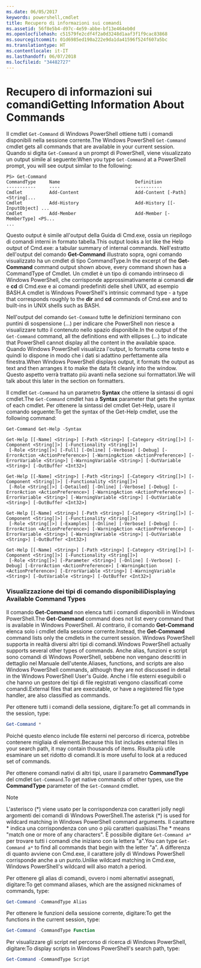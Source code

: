 ```yaml
---
ms.date: 06/05/2017
keywords: powershell,cmdlet
title: Recupero di informazioni sui comandi
ms.assetid: 56f8e5b4-d97c-4e59-abbe-bf13e464eb0d
ms.openlocfilehash: c51579fe2cdf4f2a0d3248d1aaf3f1f9cac83868
ms.sourcegitcommit: 01d6985ed190a222e9da1da41596f524f607a5bc
ms.translationtype: HT
ms.contentlocale: it-IT
ms.lasthandoff: 06/07/2018
ms.locfileid: "34482727"
---
```

# <a name="getting-information-about-commands"></a><span data-ttu-id="98b76-103">Recupero di informazioni sui comandi</span><span class="sxs-lookup"><span data-stu-id="98b76-103">Getting Information About Commands</span></span>
<span data-ttu-id="98b76-104">Il cmdlet `Get-Command` di Windows PowerShell ottiene tutti i comandi disponibili nella sessione corrente.</span><span class="sxs-lookup"><span data-stu-id="98b76-104">The Windows PowerShell `Get-Command` cmdlet gets all commands that are available in your current session.</span></span> <span data-ttu-id="98b76-105">Quando si digita `Get-Command` a un prompt di PowerShell, viene visualizzato un output simile al seguente:</span><span class="sxs-lookup"><span data-stu-id="98b76-105">When you type `Get-Command` at a PowerShell prompt, you will see output similar to the following:</span></span>

```
PS> Get-Command
CommandType     Name                            Definition
-----------     ----                            ----------
Cmdlet          Add-Content                     Add-Content [-Path] <String[...
Cmdlet          Add-History                     Add-History [[-InputObject] ...
Cmdlet          Add-Member                      Add-Member [-MemberType] <PS...
...
```

<span data-ttu-id="98b76-106">Questo output è simile all'output della Guida di Cmd.exe, ossia un riepilogo di comandi interni in formato tabella.</span><span class="sxs-lookup"><span data-stu-id="98b76-106">This output looks a lot like the Help output of Cmd.exe: a tabular summary of internal commands.</span></span> <span data-ttu-id="98b76-107">Nell'estratto dell'output del comando **Get-Command** illustrato sopra, ogni comando visualizzato ha un cmdlet di tipo CommandType.</span><span class="sxs-lookup"><span data-stu-id="98b76-107">In the excerpt of the **Get-Command** command output shown above, every command shown has a CommandType of Cmdlet.</span></span> <span data-ttu-id="98b76-108">Un cmdlet è un tipo di comando intrinseco di Windows PowerShell, che corrisponde approssimativamente ai comandi **dir** e **cd** di Cmd.exe e ai comandi predefiniti delle shell UNIX, ad esempio BASH.</span><span class="sxs-lookup"><span data-stu-id="98b76-108">A cmdlet is Windows PowerShell's intrinsic command type - a type that corresponds roughly to the **dir** and **cd** commands of Cmd.exe and to built-ins in UNIX shells such as BASH.</span></span>

<span data-ttu-id="98b76-109">Nell'output del comando `Get-Command` tutte le definizioni terminano con puntini di sospensione (...) per indicare che PowerShell non riesce a visualizzare tutto il contenuto nello spazio disponibile.</span><span class="sxs-lookup"><span data-stu-id="98b76-109">In the output of the `Get-Command` command, all the definitions end with ellipses (...) to indicate that PowerShell cannot display all the content in the available space.</span></span> <span data-ttu-id="98b76-110">Quando Windows PowerShell visualizza l'output, lo formatta come testo e quindi lo dispone in modo che i dati si adattino perfettamente alla finestra.</span><span class="sxs-lookup"><span data-stu-id="98b76-110">When Windows PowerShell displays output, it formats the output as text and then arranges it to make the data fit cleanly into the window.</span></span> <span data-ttu-id="98b76-111">Questo aspetto verrà trattato più avanti nella sezione sui formattatori.</span><span class="sxs-lookup"><span data-stu-id="98b76-111">We will talk about this later in the section on formatters.</span></span>

<span data-ttu-id="98b76-112">Il cmdlet `Get-Command` ha un parametro **Syntax** che ottiene la sintassi di ogni cmdlet.</span><span class="sxs-lookup"><span data-stu-id="98b76-112">The `Get-Command` cmdlet has a **Syntax** parameter that gets the syntax of each cmdlet.</span></span> <span data-ttu-id="98b76-113">Per ottenere la sintassi del cmdlet Get-Help, usare il comando seguente:</span><span class="sxs-lookup"><span data-stu-id="98b76-113">To get the syntax of the Get-Help cmdlet, use the following command:</span></span>

```
Get-Command Get-Help -Syntax

Get-Help [[-Name] <String>] [-Path <String>] [-Category <String[]>] [-Component <String[]>] [-Functionality <String[]>]
 [-Role <String[]>] [-Full] [-Online] [-Verbose] [-Debug] [-ErrorAction <ActionPreference>] [-WarningAction <ActionPreference>] [-ErrorVariable <String>] [-WarningVariable <String>] [-OutVariable <String>] [-OutBuffer <Int32>]

Get-Help [[-Name] <String>] [-Path <String>] [-Category <String[]>] [-Component <String[]>] [-Functionality <String[]>]
 [-Role <String[]>] [-Detailed] [-Online] [-Verbose] [-Debug] [-ErrorAction <ActionPreference>] [-WarningAction <ActionPreference>] [-ErrorVariable <String>] [-WarningVariable <String>] [-OutVariable <String>] [-OutBuffer <Int32>]

Get-Help [[-Name] <String>] [-Path <String>] [-Category <String[]>] [-Component <String[]>] [-Functionality <String[]>]
 [-Role <String[]>] [-Examples] [-Online] [-Verbose] [-Debug] [-ErrorAction <ActionPreference>] [-WarningAction <ActionPreference>] [-ErrorVariable <String>] [-WarningVariable <String>] [-OutVariable <String>] [-OutBuffer <Int32>]

Get-Help [[-Name] <String>] [-Path <String>] [-Category <String[]>] [-Component <String[]>] [-Functionality <String[]>]
 [-Role <String[]>] [-Parameter <String>] [-Online] [-Verbose] [-Debug] [-ErrorAction <ActionPreference>] [-WarningAction <ActionPreference>] [-ErrorVariable <String>] [-WarningVariable <String>] [-OutVariable <String>] [-OutBuffer <Int32>]
```

### <a name="displaying-available-command-types"></a><span data-ttu-id="98b76-114">Visualizzazione dei tipi di comando disponibili</span><span class="sxs-lookup"><span data-stu-id="98b76-114">Displaying Available Command Types</span></span>
<span data-ttu-id="98b76-115">Il comando **Get-Command** non elenca tutti i comandi disponibili in Windows PowerShell.</span><span class="sxs-lookup"><span data-stu-id="98b76-115">The **Get-Command** command does not list every command that is available in Windows PowerShell.</span></span> <span data-ttu-id="98b76-116">Al contrario, il comando **Get-Command** elenca solo i cmdlet della sessione corrente.</span><span class="sxs-lookup"><span data-stu-id="98b76-116">Instead, the **Get-Command** command lists only the cmdlets in the current session.</span></span> <span data-ttu-id="98b76-117">Windows PowerShell supporta in realtà diversi altri tipi di comandi.</span><span class="sxs-lookup"><span data-stu-id="98b76-117">Windows PowerShell actually supports several other types of commands.</span></span> <span data-ttu-id="98b76-118">Anche alias, funzioni e script sono comandi di Windows PowerShell, sebbene non vengano descritti in dettaglio nel Manuale dell'utente.</span><span class="sxs-lookup"><span data-stu-id="98b76-118">Aliases, functions, and scripts are also Windows PowerShell commands, although they are not discussed in detail in the Windows PowerShell User's Guide.</span></span> <span data-ttu-id="98b76-119">Anche i file esterni eseguibili o che hanno un gestore dei tipi di file registrati vengono classificati come comandi.</span><span class="sxs-lookup"><span data-stu-id="98b76-119">External files that are executable, or have a registered file type handler, are also classified as commands.</span></span>

<span data-ttu-id="98b76-120">Per ottenere tutti i comandi della sessione, digitare:</span><span class="sxs-lookup"><span data-stu-id="98b76-120">To get all commands in the session, type:</span></span>

```powershell
Get-Command *
```

<span data-ttu-id="98b76-121">Poiché questo elenco include file esterni nel percorso di ricerca, potrebbe contenere migliaia di elementi.</span><span class="sxs-lookup"><span data-stu-id="98b76-121">Because this list includes external files in your search path, it may contain thousands of items.</span></span> <span data-ttu-id="98b76-122">Risulta più utile esaminare un set ridotto di comandi.</span><span class="sxs-lookup"><span data-stu-id="98b76-122">It is more useful to look at a reduced set of commands.</span></span>

<span data-ttu-id="98b76-123">Per ottenere comandi nativi di altri tipi, usare il parametro **CommandType** del cmdlet `Get-Command`.</span><span class="sxs-lookup"><span data-stu-id="98b76-123">To get native commands of other types, use the **CommandType** parameter of the `Get-Command` cmdlet.</span></span>

> [!NOTE]
> <span data-ttu-id="98b76-124">L'asterisco (\*) viene usato per la corrispondenza con caratteri jolly negli argomenti dei comandi di Windows PowerShell.</span><span class="sxs-lookup"><span data-stu-id="98b76-124">The asterisk (\*) is used for wildcard matching in Windows PowerShell command arguments.</span></span> <span data-ttu-id="98b76-125">Il carattere \* indica una corrispondenza con uno o più caratteri qualsiasi.</span><span class="sxs-lookup"><span data-stu-id="98b76-125">The \* means "match one or more of any characters".</span></span> <span data-ttu-id="98b76-126">È possibile digitare `Get-Command a*` per trovare tutti i comandi che iniziano con la lettera "a".</span><span class="sxs-lookup"><span data-stu-id="98b76-126">You can type `Get-Command a*` to find all commands that begin with the letter "a".</span></span> <span data-ttu-id="98b76-127">A differenza di quanto avviene con Cmd.exe, il carattere jolly di Windows PowerShell corrisponde anche a un punto.</span><span class="sxs-lookup"><span data-stu-id="98b76-127">Unlike wildcard matching in Cmd.exe, Windows PowerShell's wildcard will also match a period.</span></span>

<span data-ttu-id="98b76-128">Per ottenere gli alias di comandi, ovvero i nomi alternativi assegnati, digitare:</span><span class="sxs-lookup"><span data-stu-id="98b76-128">To get command aliases, which are the assigned nicknames of commands, type:</span></span>

```powershell
Get-Command -CommandType Alias
```

<span data-ttu-id="98b76-129">Per ottenere le funzioni della sessione corrente, digitare:</span><span class="sxs-lookup"><span data-stu-id="98b76-129">To get the functions in the current session, type:</span></span>

```powershell
Get-Command -CommandType Function
```

<span data-ttu-id="98b76-130">Per visualizzare gli script nel percorso di ricerca di Windows PowerShell, digitare:</span><span class="sxs-lookup"><span data-stu-id="98b76-130">To display scripts in Windows PowerShell's search path, type:</span></span>

```powershell
Get-Command -CommandType Script
```
